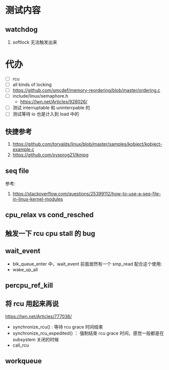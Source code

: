 # 测试内容

## watchdog
1. softlock 无法触发出来

# 代办
- [ ] rcu
- [ ] all kinds of locking
- [ ] https://github.com/smcdef/memory-reordering/blob/master/ordering.c
- [ ] include/linux/semaphore.h
  - https://lwn.net/Articles/928026/
- [ ] 测试 interruptable 和 uninterrpable 的
- [ ] 测试等待 io 也是计入到 load 中的

## 快捷参考
1. https://github.com/torvalds/linux/blob/master/samples/kobject/kobject-example.c
2. https://github.com/sysprog21/lkmpg

## seq file
参考:
1. https://stackoverflow.com/questions/25399112/how-to-use-a-seq-file-in-linux-kernel-modules

## cpu_relax vs cond_resched

## 触发一下 rcu cpu stall 的 bug

## wait_event
- blk_queue_enter 中，wait_event 前面居然有一个 smp_read
配合这个使用:
- wake_up_all

## percpu_ref_kill


## 将 rcu 用起来再说
https://lwn.net/Articles/777036/

- synchronize_rcu()  : 等待 rcu grace 时间结束
- synchronize_rcu_expedited() ： 强制结束 rcu grace 时间，感觉一般都是在 subsystem 关闭的时候
- call_rcu

## workqueue
